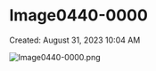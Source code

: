# Image0440-0000

Created: August 31, 2023 10:04 AM

![Image0440-0000.png](Image0440-0000%20342fa6644259485a842c1e1e34617f4e/Image0440-0000.png)